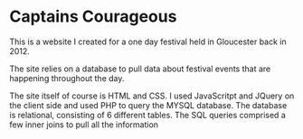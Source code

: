 # Captains Courageous

This is a website I created for a one day festival held in Gloucester back in 2012. 

The site relies on a database to pull data about festival events that are happening throughout the day.

The site itself of course is HTML and CSS. I used JavaScritpt and JQuery on the client side and used PHP to query the MYSQL database. The database is relational, consisting of 6 different tables. The SQL queries comprised a few inner joins to pull all the information
